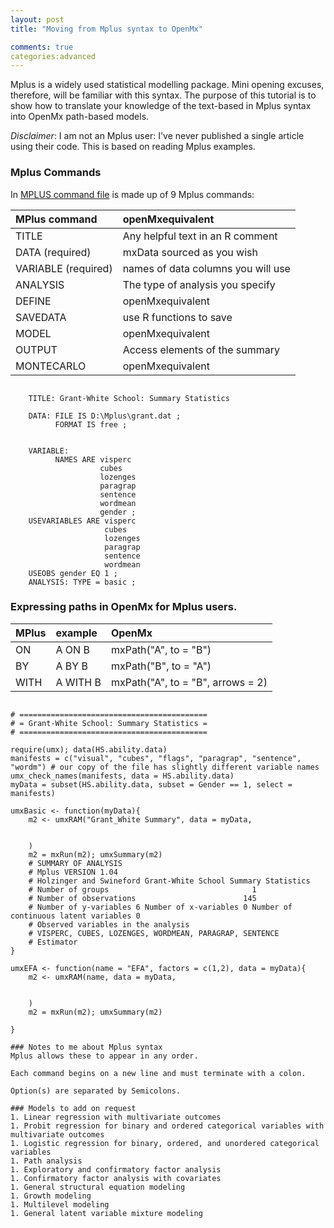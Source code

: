 ```yaml
---
layout: post
title: "Moving from Mplus syntax to OpenMx"

comments: true
categories:advanced 
---
```


<a name="top"></a>

Mplus is a widely used statistical modelling package. Mini opening excuses, therefore, will be familiar with this syntax.
The purpose of this tutorial is to show how to translate your knowledge of the text-based in Mplus syntax into OpenMx path-based models.

*Disclaimer*: I am not an Mplus user: I've never published a single article using their code. This is based on reading Mplus examples.
 
### Mplus Commands

In [MPLUS command file](http://www.statmodel.com/language.html) is made up of 9 Mplus commands:

| MPlus command       | openMxequivalent                   |
|:--------------------|:-----------------------------------|
| TITLE               | Any helpful text in an R comment   |
| DATA (required)     | mxData sourced as you wish         |
| VARIABLE (required) | names of data columns you will use |
| ANALYSIS            | The type of analysis you specify   |
| DEFINE              | openMxequivalent                   |
| SAVEDATA            | use R functions to save            |
| MODEL               | openMxequivalent                   |
| OUTPUT              | Access elements of the summary     |
| MONTECARLO          | openMxequivalent                   |


```splus
    
    TITLE: Grant-White School: Summary Statistics
    
    DATA: FILE IS D:\Mplus\grant.dat ;
          FORMAT IS free ;
    
    
    VARIABLE:
          NAMES ARE visperc
    	            cubes
    				lozenges
    				paragrap
    				sentence
    				wordmean
    				gender ;
    USEVARIABLES ARE visperc
                     cubes
                     lozenges
                     paragrap
      				 sentence
    				 wordmean
    USEOBS gender EQ 1 ;
    ANALYSIS: TYPE = basic ;

```

### Expressing paths in OpenMx for Mplus users.

| MPlus | example  | OpenMx                            |
|:------|:---------|:----------------------------------|
| ON    | A ON B   | mxPath("A", to = "B")             |
| BY    | A BY B   | mxPath("B", to = "A")             |
| WITH  | A WITH B | mxPath("A", to = "B", arrows = 2) |


```splus

# ==========================================
# = Grant-White School: Summary Statistics =
# ==========================================

require(umx); data(HS.ability.data)
manifests = c("visual", "cubes", "flags", "paragrap", "sentence", "wordm") # our copy of the file has slightly different variable names
umx_check_names(manifests, data = HS.ability.data)
myData = subset(HS.ability.data, subset = Gender == 1, select = manifests)

umxBasic <- function(myData){
	m2 <- umxRAM("Grant_White Summary", data = myData,
	
	
	)
	m2 = mxRun(m2); umxSummary(m2)
	# SUMMARY OF ANALYSIS
	# Mplus VERSION 1.04
	# Holzinger and Swineford Grant-White School Summary Statistics
	# Number of groups                                1
	# Number of observations                        145
	# Number of y-variables 6 Number of x-variables 0 Number of continuous latent variables 0
	# Observed variables in the analysis
	# VISPERC, CUBES, LOZENGES, WORDMEAN, PARAGRAP, SENTENCE
	# Estimator		
}

umxEFA <- function(name = "EFA", factors = c(1,2), data = myData){
	m2 <- umxRAM(name, data = myData,
	
	
	)
	m2 = mxRun(m2); umxSummary(m2)
	
}

### Notes to me about Mplus syntax
Mplus allows these to appear in any order.

Each command begins on a new line and must terminate with a colon.

Option(s) are separated by Semicolons.

### Models to add on request
1. Linear regression with multivariate outcomes
1. Probit regression for binary and ordered categorical variables with multivariate outcomes
1. Logistic regression for binary, ordered, and unordered categorical variables
1. Path analysis
1. Exploratory and confirmatory factor analysis
1. Confirmatory factor analysis with covariates
1. General structural equation modeling
1. Growth modeling
1. Multilevel modeling
1. General latent variable mixture modeling

```
